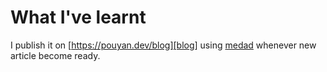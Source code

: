 # What I've learnt
I publish it on [https://pouyan.dev/blog][blog] using [medad][medad] whenever new article become ready.

[blog]: https://pouyan.dev/blog
[medad]: https://github.com/pattack/medad
